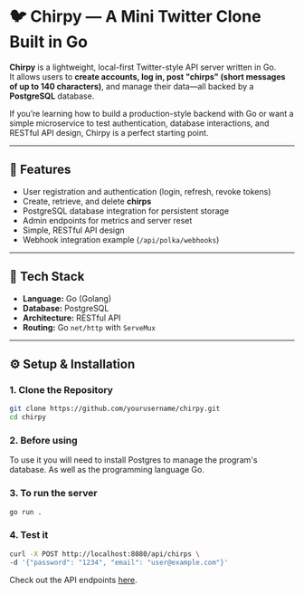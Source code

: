 # 🐦 Chirpy — A Mini Twitter Clone Built in Go

**Chirpy** is a lightweight, local-first Twitter-style API server written in Go.  
It allows users to **create accounts, log in, post "chirps" (short messages of up to 140 characters)**, and manage their data—all backed by a **PostgreSQL** database.

If you’re learning how to build a production-style backend with Go or want a simple microservice to test authentication, database interactions, and RESTful API design, Chirpy is a perfect starting point.

---

## 🚀 Features

- User registration and authentication (login, refresh, revoke tokens)
- Create, retrieve, and delete **chirps**
- PostgreSQL database integration for persistent storage
- Admin endpoints for metrics and server reset
- Simple, RESTful API design
- Webhook integration example (`/api/polka/webhooks`)

---

## 🧩 Tech Stack

- **Language:** Go (Golang)
- **Database:** PostgreSQL
- **Architecture:** RESTful API
- **Routing:** Go `net/http` with `ServeMux`

---

## ⚙️ Setup & Installation

### 1. Clone the Repository

```bash
git clone https://github.com/yourusername/chirpy.git
cd chirpy
```

### 2. Before using
To use it you will need to install Postgres to manage the program's
database. As well as the programming language Go.

### 3. To run the server
```bash
go run .
```

### 4. Test it
```bash
curl -X POST http://localhost:8080/api/chirps \
-d '{"password": "1234", "email": "user@example.com"}'
```
Check out the API endpoints [here](./docs/API_DOCS.md).